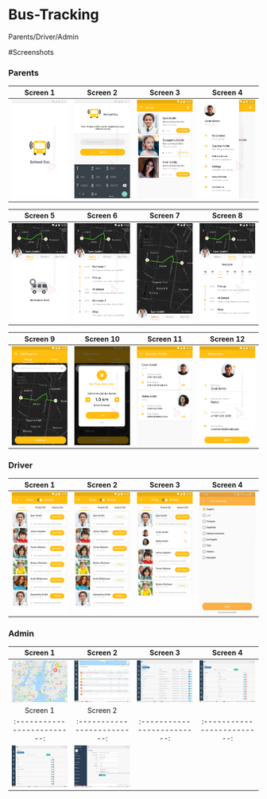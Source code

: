 # Bus-Tracking

Parents/Driver/Admin

#Screenshots

### Parents

Screen 1               |  Screen 2                       | Screen 3                            |  Screen 4 
:-------------------------:|:-------------------------:|:-------------------------:|:-------------------------:
![](/Parent/screenshots/1.png)|![](/Parent/screenshots/2.png)|![](/Parent/screenshots/3.png)|![](/Parent/screenshots/4.png)|

Screen 5               |  Screen 6                       | Screen 7                            |  Screen 8 
:-------------------------:|:-------------------------:|:-------------------------:|:-------------------------:
![](/Parent/screenshots/5.png)|![](/Parent/screenshots/6.png)|![](/Parent/screenshots/7.png)|![](/Parent/screenshots/8.png)|

Screen 9               |  Screen 10                       | Screen 11                            |  Screen 12 
:-------------------------:|:-------------------------:|:-------------------------:|:-------------------------:
![](/Parent/screenshots/9.png)|![](/Parent/screenshots/10.png)|![](/Parent/screenshots/11.png)|![](/Parent/screenshots/12.png)|

### Driver

Screen 1               |  Screen 2                       | Screen 3                            |  Screen 4 
:-------------------------:|:-------------------------:|:-------------------------:|:-------------------------:
![](/Driver/screenshots/1.png)|![](/Driver/screenshots/2.png)|![](/Driver/screenshots/3.png)|![](/Driver/screenshots/4.png)|

### Admin

Screen 1               |  Screen 2                       | Screen 3                            |  Screen 4 
:-------------------------:|:-------------------------:|:-------------------------:|:-------------------------:
![](/Admin/screenshots/1.png)|![](/Admin/screenshots/2.png)|![](/Admin/screenshots/3.png)|![](/Admin/screenshots/4.png)|
Screen 1               |  Screen 2                       
:-------------------------:|:-------------------------:|:-------------------------:|:-------------------------:
![](/Admin/screenshots/5.png)|![](/Admin/screenshots/6.png)|


